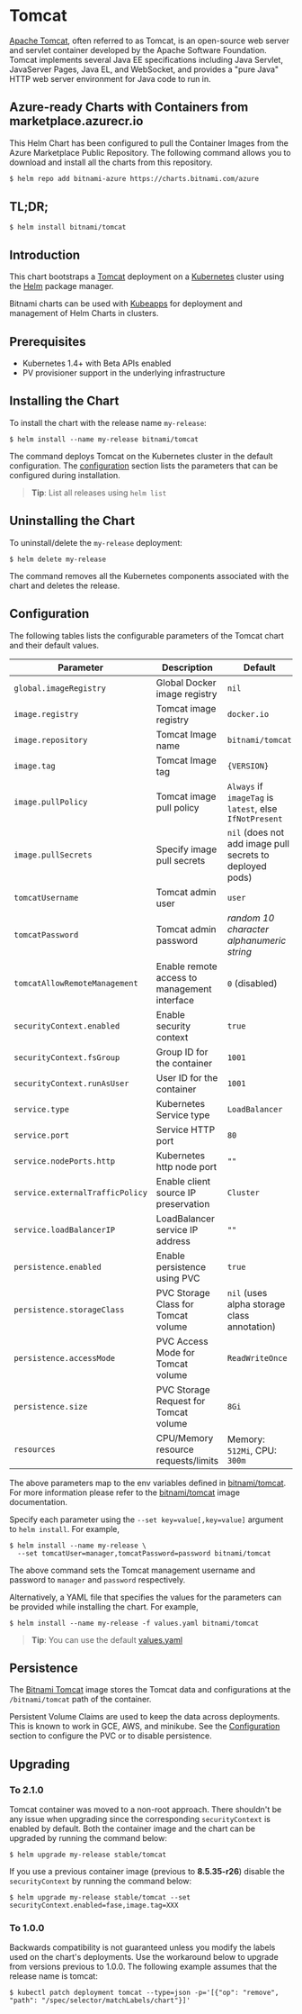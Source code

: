 # Tomcat

[Apache Tomcat](http://tomcat.apache.org/), often referred to as Tomcat, is an open-source web server and servlet container developed by the Apache Software Foundation. Tomcat implements several Java EE specifications including Java Servlet, JavaServer Pages, Java EL, and WebSocket, and provides a "pure Java" HTTP web server environment for Java code to run in.

## Azure-ready Charts with Containers from marketplace.azurecr.io

This Helm Chart has been configured to pull the Container Images from the Azure Marketplace Public Repository.
The following command allows you to download and install all the charts from this repository.
```bash
$ helm repo add bitnami-azure https://charts.bitnami.com/azure
```
## TL;DR;

```console
$ helm install bitnami/tomcat
```

## Introduction

This chart bootstraps a [Tomcat](https://github.com/bitnami/bitnami-docker-tomcat) deployment on a [Kubernetes](http://kubernetes.io) cluster using the [Helm](https://helm.sh) package manager.

Bitnami charts can be used with [Kubeapps](https://kubeapps.com/) for deployment and management of Helm Charts in clusters.

## Prerequisites

- Kubernetes 1.4+ with Beta APIs enabled
- PV provisioner support in the underlying infrastructure

## Installing the Chart

To install the chart with the release name `my-release`:

```console
$ helm install --name my-release bitnami/tomcat
```

The command deploys Tomcat on the Kubernetes cluster in the default configuration. The [configuration](#configuration) section lists the parameters that can be configured during installation.

> **Tip**: List all releases using `helm list`

## Uninstalling the Chart

To uninstall/delete the `my-release` deployment:

```console
$ helm delete my-release
```

The command removes all the Kubernetes components associated with the chart and deletes the release.

## Configuration

The following tables lists the configurable parameters of the Tomcat chart and their default values.

|           Parameter             |                 Description                  |                           Default                         |
|---------------------------------|----------------------------------------------|---------------------------------------------------------- |
| `global.imageRegistry`          | Global Docker image registry                 | `nil`                                                     |
| `image.registry`                | Tomcat image registry                        | `docker.io`                                               |
| `image.repository`              | Tomcat Image name                            | `bitnami/tomcat`                                          |
| `image.tag`                     | Tomcat Image tag                             | `{VERSION}`                                               |
| `image.pullPolicy`              | Tomcat image pull policy                     | `Always` if `imageTag` is `latest`, else `IfNotPresent`   |
| `image.pullSecrets`             | Specify image pull secrets                   | `nil` (does not add image pull secrets to deployed pods)  |
| `tomcatUsername`                | Tomcat admin user                            | `user`                                                    |
| `tomcatPassword`                | Tomcat admin password                        | _random 10 character alphanumeric string_                 |
| `tomcatAllowRemoteManagement`   | Enable remote access to management interface | `0` (disabled)                                            |
| `securityContext.enabled`       | Enable security context                      | `true`                                                    |
| `securityContext.fsGroup`       | Group ID for the container                   | `1001`                                                    |
| `securityContext.runAsUser`     | User ID for the container                    | `1001`                                                    |
| `service.type`                  | Kubernetes Service type                      | `LoadBalancer`                                            |
| `service.port`                  | Service HTTP port                            | `80`                                                      |
| `service.nodePorts.http`        | Kubernetes http node port                    | `""`                                                      |
| `service.externalTrafficPolicy` | Enable client source IP preservation         | `Cluster`                                                 |
| `service.loadBalancerIP`        | LoadBalancer service IP address              | `""`                                                      |
| `persistence.enabled`           | Enable persistence using PVC                 | `true`                                                    |
| `persistence.storageClass`      | PVC Storage Class for Tomcat volume          | `nil` (uses alpha storage class annotation)               |
| `persistence.accessMode`        | PVC Access Mode for Tomcat volume            | `ReadWriteOnce`                                           |
| `persistence.size`              | PVC Storage Request for Tomcat volume        | `8Gi`                                                     |
| `resources`                     | CPU/Memory resource requests/limits          | Memory: `512Mi`, CPU: `300m`                              |

The above parameters map to the env variables defined in [bitnami/tomcat](http://github.com/bitnami/bitnami-docker-tomcat). For more information please refer to the [bitnami/tomcat](http://github.com/bitnami/bitnami-docker-tomcat) image documentation.

Specify each parameter using the `--set key=value[,key=value]` argument to `helm install`. For example,

```console
$ helm install --name my-release \
  --set tomcatUser=manager,tomcatPassword=password bitnami/tomcat
```

The above command sets the Tomcat management username and password to `manager` and `password` respectively.

Alternatively, a YAML file that specifies the values for the parameters can be provided while installing the chart. For example,

```console
$ helm install --name my-release -f values.yaml bitnami/tomcat
```

> **Tip**: You can use the default [values.yaml](values.yaml)

## Persistence

The [Bitnami Tomcat](https://github.com/bitnami/bitnami-docker-tomcat) image stores the Tomcat data and configurations at the `/bitnami/tomcat` path of the container.

Persistent Volume Claims are used to keep the data across deployments. This is known to work in GCE, AWS, and minikube.
See the [Configuration](#configuration) section to configure the PVC or to disable persistence.

## Upgrading

### To 2.1.0

Tomcat container was moved to a non-root approach. There shouldn't be any issue when upgrading since the corresponding `securityContext` is enabled by default. Both the container image and the chart can be upgraded by running the command below:

```
$ helm upgrade my-release stable/tomcat
```

If you use a previous container image (previous to **8.5.35-r26**) disable the `securityContext` by running the command below:

```
$ helm upgrade my-release stable/tomcat --set securityContext.enabled=fase,image.tag=XXX
```

### To 1.0.0

Backwards compatibility is not guaranteed unless you modify the labels used on the chart's deployments.
Use the workaround below to upgrade from versions previous to 1.0.0. The following example assumes that the release name is tomcat:

```console
$ kubectl patch deployment tomcat --type=json -p='[{"op": "remove", "path": "/spec/selector/matchLabels/chart"}]'
```